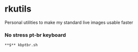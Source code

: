 # rkutils
Personal utilities to make my standard live images usable faster


### No stress pt-br keyboard

```markdown
**$** kbptbr.sh
```
